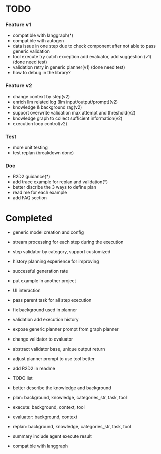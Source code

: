 # TODO

### Feature v1
- compatible with langgraph(*)
- compatible with autogen
- data issue in one step due to check component after not able to pass generic validation
- tool execute try catch exception add evaluator, add suggestion (v1) (done need test)
- validation retry in generic planner(v1) (done need test)
- how to debug in the library?

### Feature v2
- change context by step(v2)
- enrich llm related log (llm input/output/prompt)(v2)
- knowledge & background rag(v2)
- support overwrite validation max attempt and threshold(v2)
- knowledge graph to collect sufficient information(v2)
- execution loop control(v2)

### Test
- more unit testing
- test replan (breakdown done)

### Doc

- R2D2 guidance(*)
- add trace example for replan and validation(*)
- better discribe the 3 ways to define plan
- read me for each example
- add FAQ section

# Completed
- generic model creation and config
- stream processing for each step during the execution
- step validator by category, support customized
- history planning experience for improving
- successful generation rate
- put example in another project
- UI interaction
- pass parent task for all step execution 
- fix background used in planner
- validation add execution history 
- expose generic planner prompt from graph planner 
- change validator to evaluator
- abstract validator base, unique output return
- adjust planner prompt to use tool better
- add R2D2 in readme
- TODO list
- better describe the knowledge and background

- plan: background, knowledge, categories_str, task, tool
- execute: background, context, tool
- evaluator: background, context
- replan: background, knowledge, categories_str, task, tool
- summary include agent execute result
- compatible with langgraph